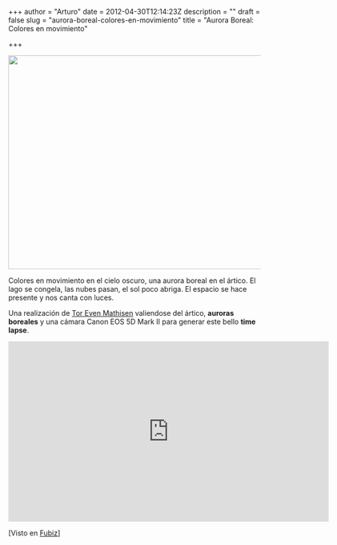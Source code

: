 +++
author = "Arturo"
date = 2012-04-30T12:14:23Z
description = ""
draft = false
slug = "aurora-boreal-colores-en-movimiento"
title = "Aurora Boreal: Colores en movimiento"

+++

<img class="size-full wp-image-655" title="aurora" src="http://geeksan.com/wp-content/uploads/2012/04/aurora.jpg" alt="" width="640" height="427" />

Colores en movimiento en el cielo oscuro, una aurora boreal en el ártico. El lago se congela, las nubes pasan, el sol poco abriga. El espacio se hace presente y nos canta con luces.

Una realización de <a title="tittentem" href="http://tittentem.no/" target="_blank">Tor Even Mathisen</a> valiendose del ártico, <strong>auroras boreales</strong> y una cámara Canon EOS 5D Mark II para generar este bello <strong>time lapse</strong>.

<iframe src="http://player.vimeo.com/video/39078923" frameborder="0" width="640" height="360"></iframe>

[Visto en <a href="http://www.fubiz.net/2012/03/30/arctic-motion/">Fubiz</a>]